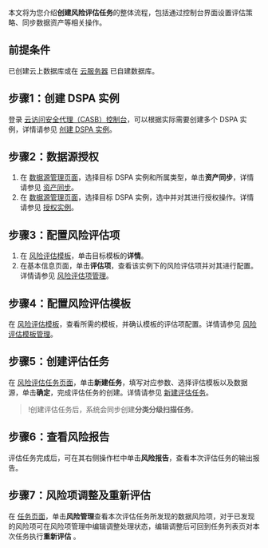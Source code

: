 
本文将为您介绍**创建风险评估任务**的整体流程，包括通过控制台界面设置评估策略、同步数据资产等相关操作。

## 前提条件
已创建云上数据库或在 [云服务器](https://cloud.tencent.com/document/product/213) 已自建数据库。

## 步骤1：创建 DSPA 实例
登录 [云访问安全代理（CASB）控制台](https://console.cloud.tencent.com/casb)，可以根据实际需要创建多个 DSPA 实例，详情请参见 [创建 DSPA 实例](https://cloud.tencent.com/document/product/1303/75761)。

## 步骤2：数据源授权
1. 在 [数据源管理页面](https://console.cloud.tencent.com/dspa/meta)，选择目标 DSPA 实例和所属类型，单击**资产同步**，详情请参见  [资产同步](https://cloud.tencent.com/document/product/1303/75787#.E8.B5.84.E4.BA.A7.E5.90.8C.E6.AD.A5)。
2. 在 [数据源管理页面](https://console.cloud.tencent.com/dspa/meta)，选择目标 DSPA 实例，选中并对其进行授权操作。详情请参见 [授权实例](https://cloud.tencent.com/document/product/1303/75787#.E6.8E.88.E6.9D.83.E5.AE.9E.E4.BE.8B)。

## 步骤3：配置风险评估项
1. 在  [风险评估模板](https://console.cloud.tencent.com/dspa/meta)，单击目标模板的**详情**。
2. 在基本信息页面，单击**评估项**，查看该实例下的风险评估项并对其进行配置。详情请参见  [风险评估项管理](https://cloud.tencent.com/document/product/1303/75791)。

## 步骤4：配置风险评估模板
在  [风险评估模板](https://console.cloud.tencent.com/dspa/meta)，查看所需的模板，并确认模板的评估项配置。详情请参见 [风险评估模板管理](https://cloud.tencent.com/document/product/1303/75791)。

## 步骤5：创建评估任务
在 [风险评估任务页面](https://console.cloud.tencent.com/dspa/meta)，单击**新建任务**，填写对应参数、选择评估模板以及数据源，单击**确定**，完成评估任务的创建。详情请参见  [新建评估任务](https://cloud.tencent.com/document/product/1303/75847)。
>!创建评估任务后，系统会同步创建**分类分级扫描任务**。

## 步骤6：查看风险报告
评估任务完成后，可在其右侧操作栏中单击**风险报告**，查看本次评估任务的输出报告。

## 步骤7：风险项调整及重新评估
在 [任务页面](https://console.cloud.tencent.com/dspa/meta)，单击**风险管理**查看本次评估任务所发现的数据风险项，对于已发现的风险项可在风险项管理中编辑调整处理状态，编辑调整后可回到任务列表页对本次任务执行**重新评估** 。
